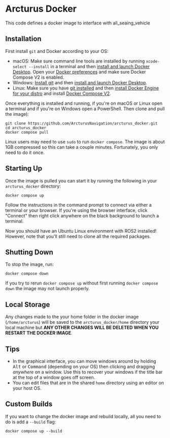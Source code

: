 # Arcturus Docker

This code defines a docker image to interface with all_seaing_vehicle

## Installation

First install `git` and Docker according to your OS:

- macOS: Make sure command line tools are installed by running `xcode-select --install` in a terminal and then [install and launch Docker Desktop](https://docs.docker.com/desktop/mac/install/). Open your [Docker preferences](https://docs.docker.com/desktop/mac/#preferences) and make sure Docker Compose V2 is enabled.
- Windows: [Install git](https://git-scm.com/download/win) and then [install and launch Docker Desktop](https://docs.docker.com/desktop/windows/install/).
- Linux: Make sure you have [git installed](https://git-scm.com/download/linux) and then [install Docker Engine for your distro](https://docs.docker.com/engine/install/#server) and install [Docker Compose V2](https://docs.docker.com/compose/cli-command/#install-on-linux).

Once everything is installed and running, if you're on macOS or Linux open a terminal and if you're on Windows open a PowerShell. Then clone and pull the image):

    git clone https://github.com/ArcturusNavigation/arcturus_docker.git
    cd arcturus_docker
    docker compose pull

Linux users may need to use `sudo` to run `docker compose`. The image is about 1GB compressed so this can take a couple minutes. Fortunately, you only need to do it once.

## Starting Up

Once the image is pulled you can start it by running the following in your `arcturus_docker` directory:

    docker compose up

Follow the instructions in the command prompt to connect via either a terminal or your browser.
If you're using the browser interface, click "Connect" then right click anywhere on the black background to launch a terminal.

Now you should have an Ubuntu Linux environment with ROS2 installed! However, note that you'll still need to clone all the required packages.

## Shutting Down

To stop the image, run:

    docker compose down

If you try to rerun `docker compose up` without first running `docker compose down` the image may not launch properly.

## Local Storage

Any changes made to the your home folder in the docker image (`/home/arcturus`) will be saved to the `arcturus_docker/home` directory your local machine but **ANY OTHER CHANGES WILL BE DELETED WHEN YOU RESTART THE DOCKER IMAGE**.

## Tips

- In the graphical interface, you can move windows around by holding <kbd>Alt</kbd> or <kbd>Command</kbd> (depending on your OS) then clicking and dragging *anywhere* on a window. Use this to recover your windows if the title bar at the top of a window goes off screen.
- You can edit files that are in the shared `home` directory using an editor on your host OS.

## Custom Builds

If you want to change the docker image and rebuild locally, all you need to do is add a `--build` flag:

    docker compose up --build
